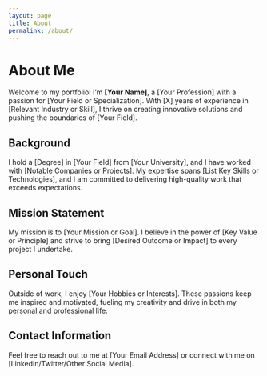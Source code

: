 ```yaml
---
layout: page
title: About
permalink: /about/
---
```


# About Me

Welcome to my portfolio! I’m **[Your Name]**, a [Your Profession] with a passion for [Your Field or Specialization]. With [X] years of experience in [Relevant Industry or Skill], I thrive on creating innovative solutions and pushing the boundaries of [Your Field].

## Background

I hold a [Degree] in [Your Field] from [Your University], and I have worked with [Notable Companies or Projects]. My expertise spans [List Key Skills or Technologies], and I am committed to delivering high-quality work that exceeds expectations.

## Mission Statement

My mission is to [Your Mission or Goal]. I believe in the power of [Key Value or Principle] and strive to bring [Desired Outcome or Impact] to every project I undertake.

## Personal Touch

Outside of work, I enjoy [Your Hobbies or Interests]. These passions keep me inspired and motivated, fueling my creativity and drive in both my personal and professional life.

## Contact Information

Feel free to reach out to me at [Your Email Address] or connect with me on [LinkedIn/Twitter/Other Social Media].

 